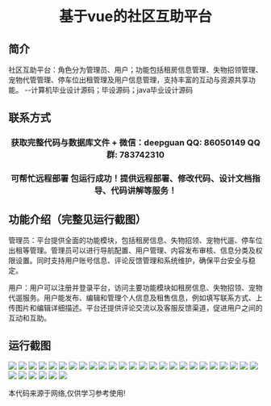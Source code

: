 <p><h1 align="center">基于vue的社区互助平台</h1></p>

## 简介
社区互助平台：角色分为管理员、用户；功能包括租房信息管理、失物招领管理、宠物代管管理、停车位出租管理及用户信息管理，支持丰富的互动与资源共享功能。    --计算机毕业设计源码；毕设源码；java毕业设计源码


## 联系方式
<p><h3 align="center">获取完整代码与数据库文件 + 微信：deepguan QQ: 86050149 QQ群: 783742310</h3></p>
<p><h3 align="center">可帮忙远程部署 包运行成功！提供远程部署、修改代码、设计文档指导、代码讲解等服务！</h3></p>

## 功能介绍（完整见运行截图）
管理员：平台提供全面的功能模块，包括租房信息、失物招领、宠物代遛、停车位出租等管理。管理员可以进行导航配置、用户管理、内容发布审核、信息分类及权限设置。同时支持用户账号信息、评论反馈管理和系统维护，确保平台安全与稳定。

用户：用户可以注册并登录平台，访问主要功能模块如租房信息、失物招领、宠物代遛服务。用户能发布、编辑和管理个人信息及租售信息，例如填写联系方式、上传图片和编辑详细描述。平台还提供评论交流以及客服反馈渠道，促进用户之间的互动和互助。


## 运行截图
![](img/001.jpg)
![](img/002.jpg)
![](img/003.jpg)
![](img/004.jpg)
![](img/005.jpg)
![](img/006.jpg)
![](img/007.jpg)
![](img/008.jpg)
![](img/009.jpg)
![](img/010.jpg)
![](img/011.jpg)
![](img/012.jpg)
![](img/013.jpg)
![](img/014.jpg)
![](img/015.jpg)
![](img/016.jpg)
![](img/017.jpg)
![](img/018.jpg)
![](img/019.jpg)
![](img/020.jpg)
![](img/021.jpg)
![](img/022.jpg)
![](img/023.jpg)
![](img/024.jpg)
![](img/025.jpg)
![](img/026.jpg)
![](img/027.jpg)
![](img/028.jpg)
![](img/029.jpg)
![](img/030.jpg)
![](img/031.jpg)

<p>本代码来源于网络,仅供学习参考使用!</p>
